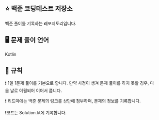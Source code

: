 ## ⭐ 백준 코딩테스트 저장소
백준 풀이를 기록하는 레포지토리입니다.

## 🖥️ 문제 풀이 언어
Kotlin

## 📜 규칙
❗ 1일 1문제 풀이를 기본으로 합니다. 만약 사정이 생겨 문제 풀이를 하지 못할 경우, 다음 날로 이월되어 이어서 풉니다.

❗ 리드미에는 백준 문제의 링크를 상단에 첨부하며, 문제의 정보를 기록합니다.

❗코드는 Solution.kt에 기록합니다.
